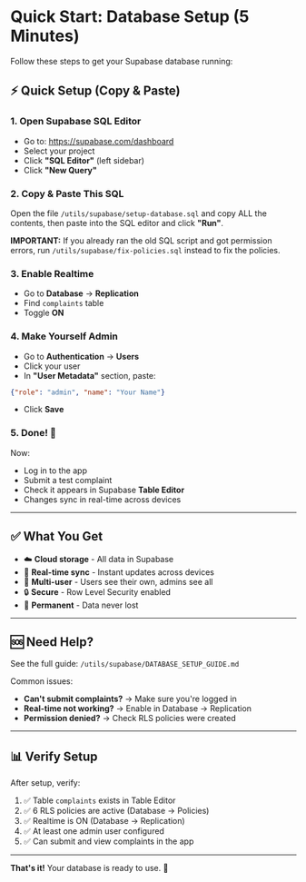 # Quick Start: Database Setup (5 Minutes)

Follow these steps to get your Supabase database running:

## ⚡ Quick Setup (Copy & Paste)

### 1. Open Supabase SQL Editor
- Go to: https://supabase.com/dashboard
- Select your project
- Click **"SQL Editor"** (left sidebar)
- Click **"New Query"**

### 2. Copy & Paste This SQL

Open the file `/utils/supabase/setup-database.sql` and copy ALL the contents, then paste into the SQL editor and click **"Run"**.

**IMPORTANT:** If you already ran the old SQL script and got permission errors, run `/utils/supabase/fix-policies.sql` instead to fix the policies.

### 3. Enable Realtime
- Go to **Database** → **Replication**
- Find `complaints` table
- Toggle **ON**

### 4. Make Yourself Admin
- Go to **Authentication** → **Users**
- Click your user
- In **"User Metadata"** section, paste:
```json
{"role": "admin", "name": "Your Name"}
```
- Click **Save**

### 5. Done! 🎉

Now:
- Log in to the app
- Submit a test complaint
- Check it appears in Supabase **Table Editor**
- Changes sync in real-time across devices

---

## ✅ What You Get

- ☁️ **Cloud storage** - All data in Supabase
- 🔄 **Real-time sync** - Instant updates across devices
- 👥 **Multi-user** - Users see their own, admins see all
- 🔒 **Secure** - Row Level Security enabled
- 💾 **Permanent** - Data never lost

---

## 🆘 Need Help?

See the full guide: `/utils/supabase/DATABASE_SETUP_GUIDE.md`

Common issues:
- **Can't submit complaints?** → Make sure you're logged in
- **Real-time not working?** → Enable in Database → Replication
- **Permission denied?** → Check RLS policies were created

---

## 📊 Verify Setup

After setup, verify:

1. ✅ Table `complaints` exists in Table Editor
2. ✅ 6 RLS policies are active (Database → Policies)
3. ✅ Realtime is ON (Database → Replication)
4. ✅ At least one admin user configured
5. ✅ Can submit and view complaints in the app

---

**That's it!** Your database is ready to use. 🚀

